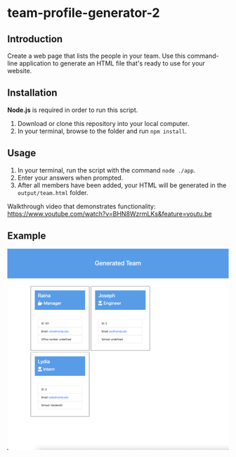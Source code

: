 # team-profile-generator-2

## Introduction

Create a web page that lists the people in your team. Use this command-line application to generate an HTML file that's ready to use for your website.

## Installation

**Node.js** is required in order to run this script.

1. Download or clone this repository into your local computer.
2. In your terminal, browse to the folder and run `npm install`.

## Usage

1. In your terminal, run the script with the command `node ./app`.
2. Enter your answers when prompted.
3. After all members have been added, your HTML will be generated in the `output/team.html` folder.

Walkthrough video that demonstrates functionality:
https://www.youtube.com/watch?v=BHN8WzrmLKs&feature=youtu.be


## Example

![](./screenshot.png)
